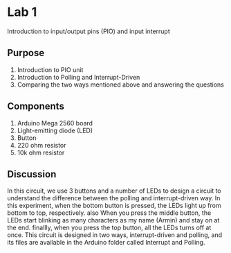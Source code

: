 # Lab 1
Introduction to input/output pins (PIO) and input interrupt
## Purpose
1. Introduction to PIO unit
2. Introduction to Polling and Interrupt-Driven 
3. Comparing the two ways mentioned above and answering the questions
## Components
1. Arduino Mega 2560 board
2. Light-emitting diode (LED)
3. Button
4. 220 ohm resistor
5. 10k ohm resistor
## Discussion
In this circuit, we use 3 buttons and a number of LEDs to design a circuit to understand the difference between the polling and interrupt-driven way.
In this experiment, when the bottom button is pressed, the LEDs light up from bottom to top, respectively. also When you press the middle button, the LEDs start blinking as many characters as my name (Armin) and stay on at the end. finallly, when you press the top button, all the LEDs turns off at once.
This circuit is designed in two ways, interrupt-driven and polling, and its files are available in the Arduino folder called Interrupt and Polling.

